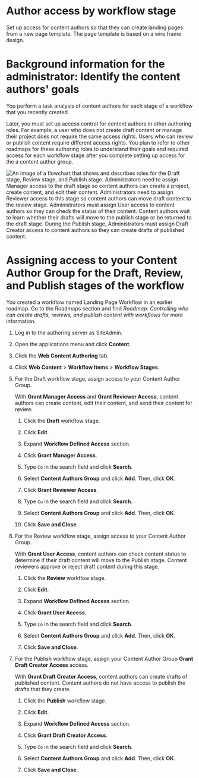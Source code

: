 # Author access by workflow stage

Set up access for content authors so that they can create landing pages from a new page template. The page template is based on a wire frame design.


# Background information for the administrator: Identify the content authors' goals

You perform a task analysis of content authors for each stage of a workflow that you recently created.

Later, you must set up access control for content authors in other authoring roles. For example, a user who does not create draft content or manage their project does not require the same access rights. Users who can review or publish content require different access rights. You plan to refer to other roadmaps for these authoring roles to understand their goals and required access for each workflow stage after you complete setting up access for the a content author group.

![An image of a flowchart that shows and describes roles for the Draft stage, Review stage, and Publish stage. Administrators need to assign Manager access to the draft stage so content authors can create a project, create content, and edit their content. Administrators need to assign Reviewer access to this stage so content authors can move draft content to the review stage. Administrators must assign User access to content authors so they can check the status of their content. Content authors wait to learn whether their drafts will move to the publish stage or be returned to the draft stage. During the Publish stage, Administrators must assign Draft Creator access to content authors so they can create drafts of published content.](../_img/rm-workflow-author.jpeg)

# Assigning access to your Content Author Group for the Draft, Review, and Publish stages of the workflow

You created a workflow named Landing Page Workflow in an earlier roadmap. Go to the Roadmaps section and find *Roadmap: Controlling who can create drafts, reviews, and publish content with workflows* for more information.

1.  Log in to the authoring server as SiteAdmin.

2.  Open the applications menu and click **Content**.

3.  Click the **Web Content Authoring** tab.

4.  Click **Web Content** \> **Workflow Items** \> **Workflow Stages**.

5.  For the Draft workflow stage, assign access to your Content Author Group.

    With **Grant Manager Access** and **Grant Reviewer Access**, content authors can create content, edit their content, and send their content for review.

    1.  Click the **Draft** workflow stage.

    2.  Click **Edit**.

    3.  Expand **Workflow Defined Access** section.

    4.  Click **Grant Manager Access**.

    5.  Type ``Co`` in the search field and click **Search**.

    6.  Select **Content Authors Group** and click **Add**. Then, click **OK**.

    7.  Click **Grant Reviewer Access**.

    8.  Type ``Co`` in the search field and click **Search**.

    9.  Select **Content Authors Group** and click **Add**. Then, click **OK**.

    10. Click **Save and Close**.

6.  For the Review workflow stage, assign access to your Content Author Group.

    With **Grant User Access**, content authors can check content status to determine if their draft content will move to the Publish stage. Content reviewers approve or reject draft content during this stage.

    1.  Click the **Review** workflow stage.

    2.  Click **Edit**.

    3.  Expand **Workflow Defined Access** section.

    4.  Click **Grant User Access**.

    5.  Type ``Co`` in the search field and click **Search**.

    6.  Select **Content Authors Group** and click **Add**. Then, click **OK**.

    7.  Click **Save and Close**.

7.  For the Publish workflow stage, assign your Content Author Group **Grant Draft Creator Access** access.

    With **Grant Draft Creator Access**, content authors can create drafts of published content. Content authors do not have access to publish the drafts that they create.

    1.  Click the **Publish** workflow stage.

    2.  Click **Edit**.

    3.  Expand **Workflow Defined Access** section.

    4.  Click **Grant Draft Creator Access**.

    5.  Type ``Co`` in the search field and click **Search**.

    6.  Select **Content Authors Group** and click **Add**. Then, click **OK**.

    7.  Click **Save and Close**.


